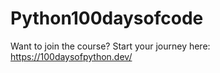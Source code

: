 # Python100daysofcode
Want to join the course? Start your journey here:   https://100daysofpython.dev/
